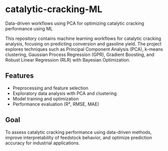 # catalytic-cracking-ML
Data-driven workflows using PCA for optimizing catalytic cracking performance using ML

This repository contains machine learning workflows for catalytic cracking analysis, 
focusing on predicting conversion and gasoline yield. The project explores techniques 
such as Principal Component Analysis (PCA), k-means clustering, Gaussian Process 
Regression (GPR), Gradient Boosting, and Robust Linear Regression (RLR) with 
Bayesian Optimization.  

## Features
- Preprocessing and feature selection
- Exploratory data analysis with PCA and clustering
- Model training and optimization
- Performance evaluation (R², RMSE, MAE)

## Goal
To assess catalytic cracking performance using data-driven methods, improve interpretability 
of feedstock behavior, and optimize prediction accuracy for industrial applications.
